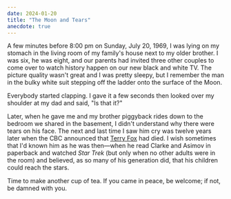```yaml
---
date: 2024-01-20
title: "The Moon and Tears"
anecdote: true
---
```


A few minutes before 8:00 pm on Sunday, July 20, 1969,
I was lying on my stomach in the living room of my family's house next to my older brother.
I was six, he was eight,
and our parents had invited three other couples to come over
to watch history happen on our new black and white TV.
The picture quality wasn't great and I was pretty sleepy,
but I remember the man in the bulky white suit stepping off the ladder
onto the surface of the Moon.

Everybody started clapping.
I gave it a few seconds
then looked over my shoulder at my dad and said,
"Is that it?"

Later,
when he gave me and my brother piggyback rides down to the bedroom we shared in the basement,
I didn't understand why there were tears on his face.
The next and last time I saw him cry was twelve years later
when the CBC announced that [Terry Fox](https://en.wikipedia.org/wiki/Terry_Fox) had died.
I wish sometimes that I'd known him as he was then—when he read Clarke and Asimov in paperback
and watched *Star Trek* (but only when no other adults were in the room)
and believed,
as so many of his generation did,
that his children could reach the stars.

Time to make another cup of tea.
If you came in peace, be welcome;
if not,
be damned with you.
